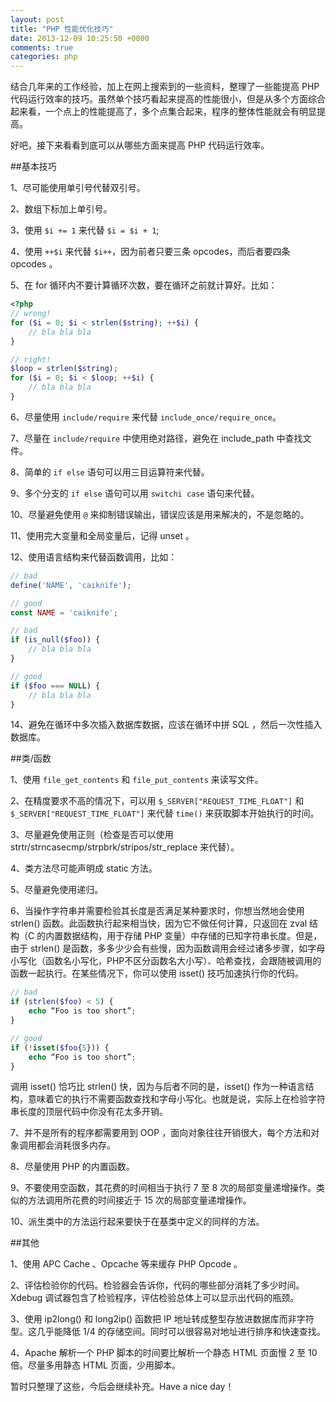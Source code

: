 ```yaml
---
layout: post
title: "PHP 性能优化技巧"
date: 2013-12-09 10:25:50 +0800
comments: true
categories: php
---
```

结合几年来的工作经验，加上在网上搜索到的一些资料，整理了一些能提高 PHP 代码运行效率的技巧。虽然单个技巧看起来提高的性能很小，但是从多个方面综合起来看，一个点上的性能提高了，多个点集合起来，程序的整体性能就会有明显提高。

好吧，接下来看看到底可以从哪些方面来提高 PHP 代码运行效率。

<!-- more -->

##基本技巧

1、尽可能使用单引号代替双引号。

2、数组下标加上单引号。

3、使用 `$i += 1` 来代替 `$i = $i + 1`;

4、使用 `++$i` 来代替 `$i++`，因为前者只要三条 opcodes，而后者要四条 opcodes 。

5、在 for 循环内不要计算循环次数，要在循环之前就计算好。比如：

``` php
<?php
// wrong!
for ($i = 0; $i < strlen($string); ++$i) {
    // bla bla bla
}

// right!
$loop = strlen($string);
for ($i = 0; $i < $loop; ++$i) {
    // bla bla bla
}
```

6、尽量使用 `include/require` 来代替 `include_once/require_once`。

7、尽量在 `include/require` 中使用绝对路径，避免在 include_path 中查找文件。

8、简单的 `if else` 语句可以用三目运算符来代替。

9、多个分支的 `if else` 语句可以用 `switchi case` 语句来代替。

10、尽量避免使用 `@` 来抑制错误输出，错误应该是用来解决的，不是忽略的。

11、使用完大变量和全局变量后，记得 unset 。

12、使用语言结构来代替函数调用，比如：

``` php
// bad
define('NAME', 'caiknife');

// good
const NAME = 'caiknife';

// bad
if (is_null($foo)) {
    // bla bla bla
}

// good
if ($foo === NULL) {
    // bla bla bla
}
```

14、避免在循环中多次插入数据库数据，应该在循环中拼 SQL ，然后一次性插入数据库。

##类/函数

1、使用 `file_get_contents` 和 `file_put_contents` 来读写文件。

2、在精度要求不高的情况下，可以用 `$_SERVER["REQUEST_TIME_FLOAT"]` 和 `$_SERVER["REQUEST_TIME_FLOAT"]` 来代替 `time()` 来获取脚本开始执行的时间。

3、尽量避免使用正则（检查是否可以使用 strtr/strncasecmp/strpbrk/stripos/str_replace 来代替）。

4、类方法尽可能声明成 static 方法。

5、尽量避免使用递归。

6、当操作字符串并需要检验其长度是否满足某种要求时，你想当然地会使用 strlen() 函数。此函数执行起来相当快，因为它不做任何计算，只返回在 zval 结构（C 的内置数据结构，用于存储 PHP 变量）中存储的已知字符串长度。但是，由于 strlen() 是函数，多多少少会有些慢，因为函数调用会经过诸多步骤，如字母小写化（函数名小写化，PHP不区分函数名大小写）、哈希查找，会跟随被调用的函数一起执行。在某些情况下，你可以使用 isset() 技巧加速执行你的代码。

``` php
// bad
if (strlen($foo) < 5) { 
    echo “Foo is too short”; 
}

// good
if (!isset($foo{5})) { 
    echo “Foo is too short”; 
}
```

调用 isset() 恰巧比 strlen() 快，因为与后者不同的是，isset() 作为一种语言结构，意味着它的执行不需要函数查找和字母小写化。也就是说，实际上在检验字符串长度的顶层代码中你没有花太多开销。

7、并不是所有的程序都需要用到 OOP ，面向对象往往开销很大，每个方法和对象调用都会消耗很多内存。

8、尽量使用 PHP 的内置函数。

9、不要使用空函数，其花费的时间相当于执行 7 至 8 次的局部变量递增操作。类似的方法调用所花费的时间接近于 15 次的局部变量递增操作。

10、派生类中的方法运行起来要快于在基类中定义的同样的方法。

##其他

1、使用 APC Cache 、Opcache 等来缓存 PHP Opcode 。

2、评估检验你的代码。检验器会告诉你，代码的哪些部分消耗了多少时间。Xdebug 调试器包含了检验程序，评估检验总体上可以显示出代码的瓶颈。

3、使用 ip2long() 和 long2ip() 函数把 IP 地址转成整型存放进数据库而非字符型。这几乎能降低 1/4 的存储空间。同时可以很容易对地址进行排序和快速查找。

4、Apache 解析一个 PHP 脚本的时间要比解析一个静态 HTML 页面慢 2 至 10 倍。尽量多用静态 HTML 页面，少用脚本。

暂时只整理了这些，今后会继续补充。Have a nice day！
